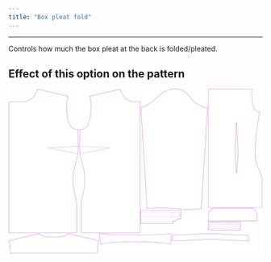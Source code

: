 ```yaml
---
title: "Box pleat fold"
---
```


---

Controls how much the box pleat at the back is folded/pleated.

## Effect of this option on the pattern

![This image shows the effect of this option by superimposing several variants that have a different value for this option](simone_boxpleatfold_sample.svg "Effect of this option on the pattern")
